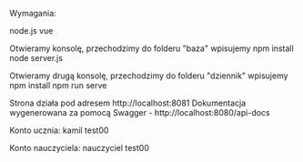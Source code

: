 Wymagania:

node.js
vue

Otwieramy konsolę, przechodzimy do folderu "baza" wpisujemy 
npm install
node server.js

Otwieramy drugą konsolę, przechodzimy do folderu "dziennik" wpisujemy
npm install
npm run serve

Strona działa pod adresem http://localhost:8081
Dokumentacja wygenerowana za pomocą Swagger - http://localhost:8080/api-docs

Konto ucznia:
kamil
test00

Konto nauczyciela:
nauczyciel
test00